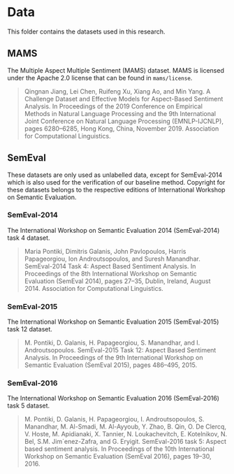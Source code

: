 # Data

This folder contains the datasets used in this research.

## MAMS

The Multiple Aspect Multiple Sentiment (MAMS) dataset. MAMS is licensed under the Apache 2.0 license that can be found in `mams/license`.

> Qingnan Jiang, Lei Chen, Ruifeng Xu, Xiang Ao, and Min Yang. A Challenge Dataset and Effective Models for Aspect-Based Sentiment Analysis. In Proceedings of the 2019 Conference on Empirical Methods in Natural Language Processing and the 9th International Joint Conference on Natural Language Processing (EMNLP-IJCNLP), pages 6280–6285, Hong Kong, China, November 2019. Association for Computational Linguistics.

## SemEval

These datasets are only used as unlabelled data, except for SemEval-2014 which is also used for the verification of our baseline method. Copyright for these datasets belongs to the respective editions of International Workshop on Semantic Evaluation.

### SemEval-2014

The International Workshop on Semantic Evaluation 2014 (SemEval-2014) task 4 dataset. 

> Maria Pontiki, Dimitris Galanis, John Pavlopoulos, Harris Papageorgiou, Ion Androutsopoulos, and Suresh Manandhar. SemEval-2014 Task 4: Aspect Based Sentiment Analysis. In Proceedings of the 8th International Workshop on Semantic Evaluation (SemEval 2014), pages 27–35, Dublin, Ireland, August 2014. Association for Computational Linguistics.

### SemEval-2015

The International Workshop on Semantic Evaluation 2015 (SemEval-2015) task 12 dataset.

> M. Pontiki, D. Galanis, H. Papageorgiou, S. Manandhar, and I. Androutsopoulos. SemEval-2015 Task 12: Aspect Based Sentiment Analysis. In Proceedings of the 9th International Workshop on Semantic Evaluation (SemEval 2015), pages 486–495, 2015.

### SemEval-2016

The International Workshop on Semantic Evaluation 2016 (SemEval-2016) task 5 dataset.

> M. Pontiki, D. Galanis, H. Papageorgiou, I. Androutsopoulos, S. Manandhar, M. Al-Smadi, M. Al-Ayyoub, Y. Zhao, B. Qin, O. De Clercq, V. Hoste, M. Apidianaki, X. Tannier, N. Loukachevitch, E. Kotelnikov, N. Bel, S.M. Jim´enez-Zafra, and G. Eryigit. SemEval-2016 task 5: Aspect based sentiment analysis. In Proceedings of the 10th International Workshop on Semantic Evaluation (SemEval 2016), pages 19–30, 2016.
